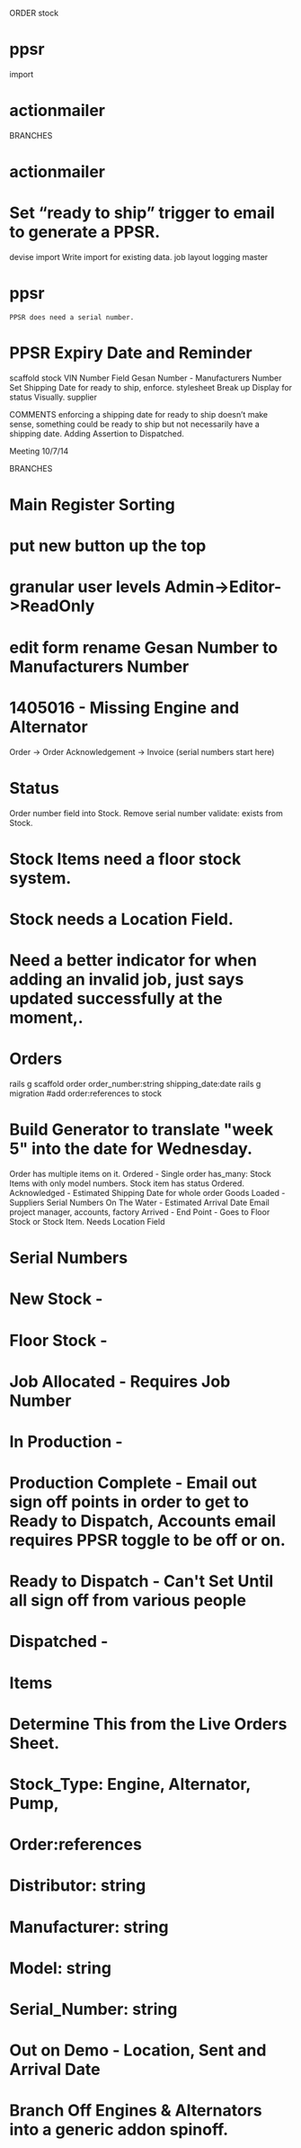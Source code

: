 ORDER
stock
# ppsr
import
# actionmailer


BRANCHES
# actionmailer
#  Set “ready to ship” trigger to email to generate a PPSR.
devise
import
	Write import for existing data.
job
layout
logging
master
# ppsr
	PPSR does need a serial number.
#	PPSR Expiry Date and Reminder
scaffold
stock
	VIN Number Field
	Gesan Number - Manufacturers Number
	Set Shipping Date for ready to ship, enforce.
stylesheet
	Break up Display for status Visually.
supplier

COMMENTS
	enforcing a shipping date for ready to ship doesn’t make sense, something could be ready to ship but not necessarily have a shipping date. Adding Assertion to Dispatched.

Meeting 10/7/14

BRANCHES
# Main Register Sorting

# put new button up the top

# granular user levels Admin->Editor->ReadOnly

# edit form rename Gesan Number to Manufacturers Number

# 1405016 - Missing Engine and Alternator

Order -> Order Acknowledgement -> Invoice (serial numbers start here)

# Status
  Order number field into Stock.
  Remove serial number validate: exists from Stock.
#  Stock Items need a floor stock system.
#  Stock needs a Location Field.
#  Need a better indicator for when adding an invalid job, just says updated successfully at the moment,.

# Orders
rails g scaffold order order_number:string shipping_date:date
rails g migration #add order:references to stock
#  Build Generator to translate "week 5" into the date for Wednesday.
  Order has multiple items on it.
    Ordered - Single order has_many: Stock Items with only model numbers. Stock item has status Ordered.
    Acknowledged - Estimated Shipping Date for whole order
    Goods Loaded - Suppliers Serial Numbers
    On The Water - Estimated Arrival Date Email project manager, accounts, factory
    Arrived - End Point - Goes to Floor Stock or Stock Item. Needs Location Field

# Serial Numbers
#    New Stock -
#    Floor Stock -
#    Job Allocated - Requires Job Number
#    In Production -
#    Production Complete - Email out sign off points in order to get to Ready to Dispatch, Accounts email requires PPSR toggle to be off or on.
#    Ready to Dispatch - Can't Set Until all sign off from various people
#    Dispatched -

# Items
#  Determine This from the Live Orders Sheet.
#  Stock_Type: Engine, Alternator, Pump,
#  Order:references
#  Distributor: string
#  Manufacturer: string
#  Model: string
#  Serial_Number: string

#  Out on Demo - Location, Sent and Arrival Date

# Branch Off Engines & Alternators into a generic addon spinoff.
